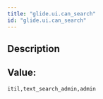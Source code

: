```yaml
---
title: "glide.ui.can_search"
id: "glide.ui.can_search"
---
```

## Description



## Value: 
```
itil,text_search_admin,admin
```